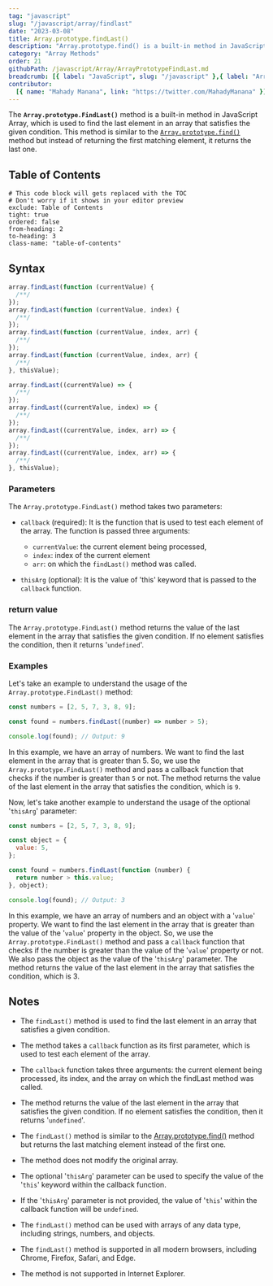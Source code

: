 ```yaml
---
tag: "javascript"
slug: "/javascript/array/findlast"
date: "2023-03-08"
title: Array.prototype.findLast()
description: "Array.prototype.find() is a built-in method in JavaScript, which is used to search an array and return the first element that satisfies the provided testing function."
category: "Array Methods"
order: 21
githubPath: /javascript/Array/ArrayPrototypeFindLast.md
breadcrumb: [{ label: "JavaScript", slug: "/javascript" },{ label: "Array Methods", slug: "/javascript/array" }]
contributor:
  [{ name: "Mahady Manana", link: "https://twitter.com/MahadyManana" }]
---
```


The **`Array.prototype.FindLast()`** method is a built-in method in JavaScript Array, which is used to find the last element in an array that satisfies the given condition. This method is similar to the [`Array.prototype.find()`](/javascript/array/find) method but instead of returning the first matching element, it returns the last one.

## Table of Contents

```toc
# This code block will gets replaced with the TOC
# Don't worry if it shows in your editor preview
exclude: Table of Contents
tight: true
ordered: false
from-heading: 2
to-heading: 3
class-name: "table-of-contents"
```

## Syntax

```javascript
array.findLast(function (currentValue) {
  /**/
});
array.findLast(function (currentValue, index) {
  /**/
});
array.findLast(function (currentValue, index, arr) {
  /**/
});
array.findLast(function (currentValue, index, arr) {
  /**/
}, thisValue);

array.findLast((currentValue) => {
  /**/
});
array.findLast((currentValue, index) => {
  /**/
});
array.findLast((currentValue, index, arr) => {
  /**/
});
array.findLast((currentValue, index, arr) => {
  /**/
}, thisValue);
```

### Parameters

The `Array.prototype.FindLast()` method takes two parameters:

- `callback` (required): It is the function that is used to test each element of the array. The function is passed three arguments:

  - `currentValue`: the current element being processed,
  - `index`: index of the current element
  - `arr`: on which the `findLast()` method was called.

- `thisArg` (optional): It is the value of 'this' keyword that is passed to the `callback` function.

### return value

The `Array.prototype.FindLast()` method returns the value of the last element in the array that satisfies the given condition. If no element satisfies the condition, then it returns '`undefined`'.

### Examples

Let's take an example to understand the usage of the `Array.prototype.FindLast()` method:

```javascript
const numbers = [2, 5, 7, 3, 8, 9];

const found = numbers.findLast((number) => number > 5);

console.log(found); // Output: 9
```

In this example, we have an array of numbers. We want to find the last element in the array that is greater than 5. So, we use the `Array.prototype.FindLast()` method and pass a callback function that checks if the number is greater than `5` or not. The method returns the value of the last element in the array that satisfies the condition, which is `9`.

Now, let's take another example to understand the usage of the optional '`thisArg`' parameter:

```js
const numbers = [2, 5, 7, 3, 8, 9];

const object = {
  value: 5,
};

const found = numbers.findLast(function (number) {
  return number > this.value;
}, object);

console.log(found); // Output: 3
```

In this example, we have an array of numbers and an object with a '`value`' property. We want to find the last element in the array that is greater than the value of the '`value`' property in the object. So, we use the `Array.prototype.FindLast()` method and pass a `callback` function that checks if the number is greater than the value of the '`value`' property or not. We also pass the object as the value of the '`thisArg`' parameter. The method returns the value of the last element in the array that satisfies the condition, which is 3.


## Notes

- The `findLast()` method is used to find the last element in an array that satisfies a given condition.

- The method takes a `callback` function as its first parameter, which is used to test each element of the array.

- The `callback` function takes three arguments: the current element being processed, its index, and the array on which the findLast method was called.

- The method returns the value of the last element in the array that satisfies the given condition. If no element satisfies the condition, then it returns '`undefined`'.

- The `findLast()` method is similar to the [Array.prototype.find()](/javascript/array/find) method but returns the last matching element instead of the first one.

- The method does not modify the original array.

- The optional '`thisArg`' parameter can be used to specify the value of the '`this`' keyword within the callback function.

- If the '`thisArg`' parameter is not provided, the value of '`this`' within the callback function will be `undefined`.

- The `findLast()` method can be used with arrays of any data type, including strings, numbers, and objects.

- The `findLast()` method is supported in all modern browsers, including Chrome, Firefox, Safari, and Edge.

- The method is not supported in Internet Explorer.
